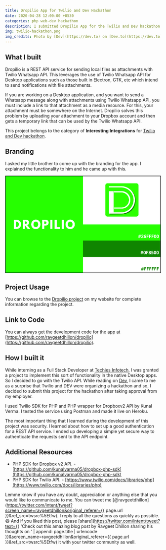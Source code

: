 ```yaml
---
title: Dropilio App for Twilio and Dev Hackathon
date: 2020-04-28 12:00:00 +0530
categories: php web-dev hackathon
description: I submitted Dropilio App for the Twilio and Dev hackathon. The app is a REST API client for sending local files as an attachment to the Whatsapp messages.
img: twilio-hackathon.png
img_credits: Photo by [Dev](https://dev.to) on [Dev.to](https://dev.to)
---
```


## What I built

Dropilio is a REST API service for sending local files as attachments with Twilio Whatsapp API. This leverages the use of Twilio Whatsapp API for Desktop applications such as those built in Electron, GTK, etc which intend to send notifications with file attachments.

If you are working on a Desktop application, and you want to send a Whatsapp message along with attachments using Twilio Whatsapp API, you must include a link to that attachment as a media resource. For this, your attachment must be somewhere on the Internet. Dropilio solves this problem by uploading your attachment to your Dropbox account and then gets a temporary link that can be used by the Twilio Whatsapp API.

This project belongs to the category of **Interesting Integrations** for [Twilio and Dev hackathon](https://www.twilio.com/blog/introducing-code-exchange-community-and-hackathon).

## Branding

I asked my little brother to come up with the branding for the app. I explained the functionality to him and he came up with this.

![Dropilio App branding by Ravgeet Dhillon](/assets/img/blog/dropilio-branding.png)

## Project Usage

You can browse to the [Dropilio project](https://www.ravgeet.dev/projects/dropilio/) on my website for complete information regarding the project.

## Link to Code

You can always get the development code for the app at [https://github.com/ravgeetdhillon/dropilio](https://github.com/ravgeetdhillon/dropilio).

## How I built it

While interning as a Full Stack Developer at [Techies Infotech](https://techiesinfotech.co.in), I was granted a project to implement this sort of functionality in the native Desktop apps. So I decided to go with the Twilio API. While reading on [Dev](https://dev.to/devteam/announcing-the-twilio-hackathon-on-dev-2lh8), I came to me as a surprise that Twilio and DEV were organizing a hackathon and so, I decided to submit this project for the hackathon after taking approval from my employer.

I used Twilio SDK for PHP and PHP wrapper for Dropboxv2 API by Kunal Verma. I tested the service using Postman and made it live on Heroku.

The most important thing that I learned during the development of this project was security. I learned about how to set up a good authentication for a REST API service. I ended up developing a simple yet secure way to authenticate the requests sent to the API endpoint.

## Additional Resources

- PHP SDK for Dropbox v2 API. - [https://github.com/kunalvarma05/dropbox-php-sdk](https://github.com/kunalvarma05/dropbox-php-sdk)
- PHP SDK for Twilio API. - [https://www.twilio.com/docs/libraries/php](https://www.twilio.com/docs/libraries/php)

Lemme know if you have any doubt, appreciation or anything else that you would like to communicate to me. You can tweet me [@ravgeetdhillon](https://twitter.com/intent/tweet?screen_name=ravgeetdhillon&original_referer={{ page.url }}&ref_src=twsrc%5Etfw). I reply to all the questions as quickly as possible. 😄 And if you liked this post, please [share](https://twitter.com/intent/tweet?text={{ 'Check out this amazing blog post by Ravgeet Dhillon sharing his thoughts on ' | append: page.title | urlencode }}&screen_name=ravgeetdhillon&original_referer={{ page.url }}&ref_src=twsrc%5Etfw) it with your twitter community as well.
